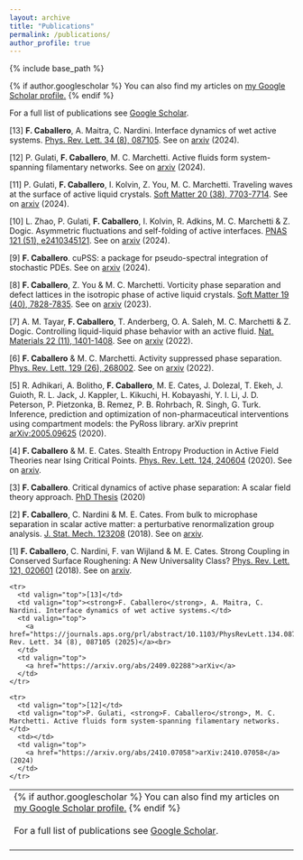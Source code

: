 ```yaml
---
layout: archive
title: "Publications"
permalink: /publications/
author_profile: true
---
```


{% include base_path %}

{% if author.googlescholar %}
  You can also find my articles on <u><a href="{{author.googlescholar}}">my Google Scholar profile</a>.</u>
{% endif %}

For a full list of publications see [Google Scholar](https://scholar.google.com/citations?user=oC3Ql9gAAAAJ&hl=es).

[13] **F. Caballero**, A. Maitra, C. Nardini. Interface dynamics of wet active systems. [Phys. Rev. Lett. 34 (8), 087105](https://journals.aps.org/prl/abstract/10.1103/PhysRevLett.134.087105). See on [arxiv](https://arxiv.org/abs/2409.02288) (2024).

[12] P. Gulati, **F. Caballero**, M. C. Marchetti. Active fluids form system-spanning filamentary networks. See on [arxiv](https://arxiv.org/abs/2410.07058) (2024).

[11] P. Gulati, **F. Caballero**, I. Kolvin, Z. You, M. C. Marchetti. Traveling waves at the surface of active liquid crystals. [Soft Matter 20 (38), 7703-7714](https://pubs.rsc.org/en/content/articlelanding/2024/sm/d4sm00822g). See on [arxiv](https://arxiv.org/abs/2407.04196) (2024).

[10] L. Zhao, P. Gulati, **F. Caballero**, I. Kolvin, R. Adkins, M. C. Marchetti & Z. Dogic. Asymmetric fluctuations and self-folding of active interfaces. [PNAS 121 (51), e2410345121](https://www.pnas.org/doi/abs/10.1073/pnas.2410345121). See on [arxiv](https://arxiv.org/abs/2407.04679) (2024).

[9] **F. Caballero**. cuPSS: a package for pseudo-spectral integration of stochastic PDEs. See on [arxiv](https://arxiv.org/abs/2405.02410) (2024).

[8] **F. Caballero**, Z. You & M. C. Marchetti. Vorticity phase separation and defect lattices in the isotropic phase of active liquid crystals. [Soft Matter 19 (40), 7828-7835](https://pubs.rsc.org/en/content/articlelanding/2023/sm/d3sm00744h/unauth). See on [arxiv](https://arxiv.org/abs/2306.04526) (2023).

[7] A. M. Tayar, **F. Caballero**, T. Anderberg, O. A. Saleh, M. C. Marchetti & Z. Dogic. Controlling liquid-liquid phase behavior with an active fluid. [Nat. Materials 22 (11), 1401-1408](https://www.nature.com/articles/s41563-023-01660-8). See on [arxiv](https://arxiv.org/abs/2208.12769) (2022).

[6] **F. Caballero** & M. C. Marchetti. Activity suppressed phase separation. [Phys. Rev. Lett. 129 (26), 268002](https://journals.aps.org/prl/abstract/10.1103/PhysRevLett.129.268002). See on [arxiv](https://arxiv.org/abs/2206.12574) (2022).

[5] R. Adhikari, A. Bolitho, **F. Caballero**, M. E. Cates, J. Dolezal, T. Ekeh, J. Guioth, R. L. Jack, J. Kappler, L. Kikuchi, H. Kobayashi, Y. I. Li, J. D. Peterson, P. Pietzonka, B. Remez, P. B. Rohrbach, R. Singh, G. Turk. Inference, prediction and optimization of non-pharmaceutical interventions using compartment models: the PyRoss library. arXiv preprint [arXiv:2005.09625](https://arxiv.org/abs/2005.09625) (2020).

[4] **F. Caballero** & M. E. Cates. Stealth Entropy Production in Active Field Theories near Ising Critical Points. [Phys. Rev. Lett. 124, 240604](https://journals.aps.org/prl/abstract/10.1103/PhysRevLett.124.240604) (2020). See on [arxiv](https://arxiv.org/abs/2002.02281).

[3] **F. Caballero**. Critical dynamics of active phase separation: A scalar field theory approach. [PhD Thesis](https://www.repository.cam.ac.uk/handle/1810/307918) (2020)

[2] **F. Caballero**, C. Nardini & M. E. Cates. From bulk to microphase separation in scalar active matter: a perturbative renormalization group analysis. [J. Stat. Mech. 123208](https://iopscience.iop.org/article/10.1088/1742-5468/aaf321/meta) (2018). See on [arxiv](https://arxiv.org/abs/1809.10433).


[1] **F. Caballero**, C. Nardini, F. van Wijland & M. E. Cates. Strong Coupling in Conserved Surface Roughening: A New Universality Class? [Phys. Rev. Lett. 121, 020601](https://journals.aps.org/prl/abstract/10.1103/PhysRevLett.121.020601) (2018). See on [arxiv](https://arxiv.org/abs/1803.09525).

<table style="width: 100%; border-collapse: collapse;">
  <tbody>
    <tr>
      <td colspan="4">
        {% if author.googlescholar %}
          You can also find my articles on <u><a href="{{author.googlescholar}}">my Google Scholar profile</a>.</u>
        {% endif %}
        <br><br>
        For a full list of publications see <a href="https://scholar.google.com/citations?user=oC3Ql9gAAAAJ&hl=es">Google Scholar</a>.
        <br><br>
      </td>
    </tr>

    <tr>
      <td valign="top">[13]</td>
      <td valign="top"><strong>F. Caballero</strong>, A. Maitra, C. Nardini. Interface dynamics of wet active systems.</td>
      <td valign="top">
        <a href="https://journals.aps.org/prl/abstract/10.1103/PhysRevLett.134.087105">Phys. Rev. Lett. 34 (8), 087105 (2025)</a><br>
      </td>
      <td valign="top">
        <a href="https://arxiv.org/abs/2409.02288">arXiv</a>
      </td>
    </tr>

    <tr>
      <td valign="top">[12]</td>
      <td valign="top">P. Gulati, <strong>F. Caballero</strong>, M. C. Marchetti. Active fluids form system-spanning filamentary networks.</td>
      <td></td>
      <td valign="top">
        <a href="https://arxiv.org/abs/2410.07058">arXiv:2410.07058</a> (2024)
      </td>
    </tr>

  </tbody>
</table>


<!---
{% for post in site.publications reversed %}
  {% include archive-single.html %}
{% endfor %}
-->
